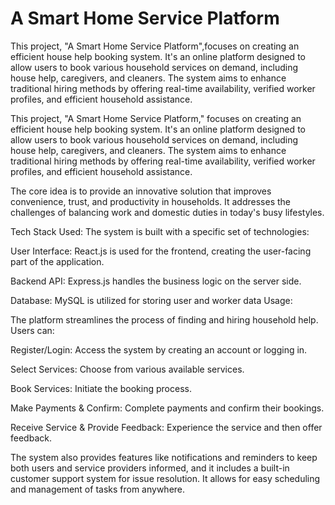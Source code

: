 # A Smart Home Service Platform
This project, "A Smart Home Service Platform",focuses on creating an efficient house help booking system. It's an online platform designed to allow users to book various household services on demand, including house help, caregivers, and cleaners. The system aims to enhance traditional hiring methods by offering real-time availability, verified worker profiles, and efficient household assistance.

This project, "A Smart Home Service Platform," focuses on creating an efficient house help booking system. It's an online platform designed to allow users to book various household services on demand, including house help, caregivers, and cleaners. The system aims to enhance traditional hiring methods by offering real-time availability, verified worker profiles, and efficient household assistance.

The core idea is to provide an innovative solution that improves convenience, trust, and productivity in households. It addresses the challenges of balancing work and domestic duties in today's busy lifestyles.

Tech Stack Used:
The system is built with a specific set of technologies:

User Interface: React.js is used for the frontend, creating the user-facing part of the application.

Backend API: Express.js handles the business logic on the server side.

Database: MySQL is utilized for storing user and worker data
Usage:

The platform streamlines the process of finding and hiring household help. Users can:

Register/Login: Access the system by creating an account or logging in.

Select Services: Choose from various available services.

Book Services: Initiate the booking process.

Make Payments & Confirm: Complete payments and confirm their bookings.

Receive Service & Provide Feedback: Experience the service and then offer feedback.

The system also provides features like notifications and reminders to keep both users and service providers informed, and it includes a built-in customer support system for issue resolution. It allows for easy scheduling and management of tasks from anywhere.


